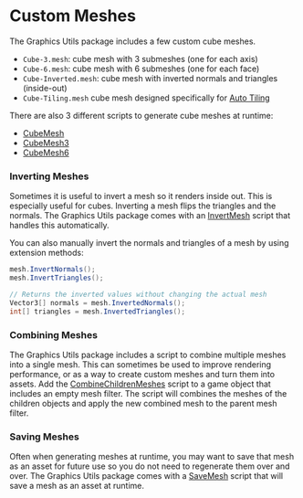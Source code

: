 # Custom Meshes

The Graphics Utils package includes a few custom cube meshes.

- `Cube-3.mesh`: cube mesh with 3 submeshes (one for each axis)
- `Cube-6.mesh`: cube mesh with 6 submeshes (one for each face)
- `Cube-Inverted.mesh`: cube mesh with inverted normals and triangles (inside-out)
- `Cube-Tiling.mesh` cube mesh designed specifically for [Auto Tiling](auto-tiling.md)

There are also 3 different scripts to generate cube meshes at runtime:

- [CubeMesh](xref:Zigurous.Graphics.CubeMesh)
- [CubeMesh3](xref:Zigurous.Graphics.CubeMesh3)
- [CubeMesh6](xref:Zigurous.Graphics.CubeMesh6)

### Inverting Meshes

Sometimes it is useful to invert a mesh so it renders inside out. This is especially useful for cubes. Inverting a mesh flips the triangles and the normals. The Graphics Utils package comes with an [InvertMesh](xref:Zigurous.Graphics.InvertMesh) script that handles this automatically.

You can also manually invert the normals and triangles of a mesh by using extension methods:

```csharp
mesh.InvertNormals();
mesh.InvertTriangles();

// Returns the inverted values without changing the actual mesh
Vector3[] normals = mesh.InvertedNormals();
int[] triangles = mesh.InvertedTriangles();
```

### Combining Meshes

The Graphics Utils package includes a script to combine multiple meshes into a single mesh. This can sometimes be used to improve rendering performance, or as a way to create custom meshes and turn them into assets. Add the [CombineChildrenMeshes](xref:Zigurous.Graphics.CombineChildrenMeshes) script to a game object that includes an empty mesh filter. The script will combines the meshes of the children objects and apply the new combined mesh to the parent mesh filter.

### Saving Meshes

Often when generating meshes at runtime, you may want to save that mesh as an asset for future use so you do not need to regenerate them over and over. The Graphics Utils package comes with a [SaveMesh](xref:Zigurous.Graphics.SaveMesh) script that will save a mesh as an asset at runtime.
